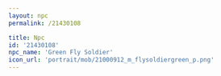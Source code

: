 ```yaml
---
layout: npc
permalink: /21430108

title: Npc
id: '21430108'
npc_name: 'Green Fly Soldier'
icon_url: 'portrait/mob/21000912_m_flysoldiergreen_p.png'
---
```

